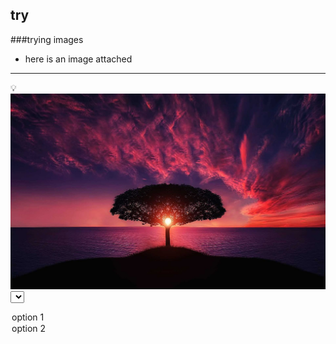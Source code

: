## try
###trying images
- here is an image attached
---

💡
![beautifull_tree](ritik1.jpg)
<select>
<option value="option1">option 1</option>
<option value="option2">option 2</option>
</select>